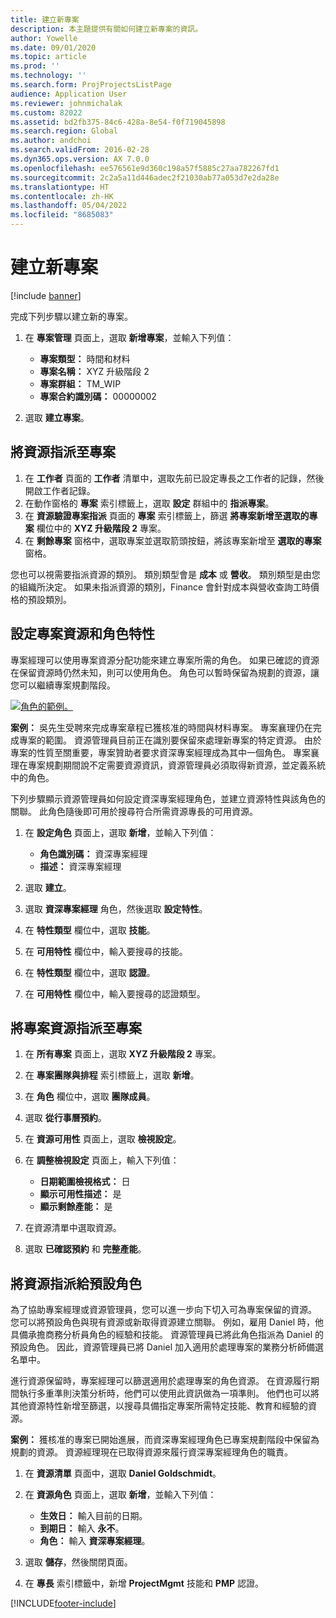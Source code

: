 ```yaml
---
title: 建立新專案
description: 本主題提供有關如何建立新專案的資訊。
author: Yowelle
ms.date: 09/01/2020
ms.topic: article
ms.prod: ''
ms.technology: ''
ms.search.form: ProjProjectsListPage
audience: Application User
ms.reviewer: johnmichalak
ms.custom: 82022
ms.assetid: bd2fb375-84c6-428a-8e54-f0f719045898
ms.search.region: Global
ms.author: andchoi
ms.search.validFrom: 2016-02-28
ms.dyn365.ops.version: AX 7.0.0
ms.openlocfilehash: ee576561e9d360c198a57f5885c27aa782267fd1
ms.sourcegitcommit: 2c2a5a11d446adec2f21030ab77a053d7e2da28e
ms.translationtype: HT
ms.contentlocale: zh-HK
ms.lasthandoff: 05/04/2022
ms.locfileid: "8685083"
---
```

# <a name="create-a-new-project"></a>建立新專案

[!include [banner](../includes/banner.md)]

完成下列步驟以建立新的專案。

1. 在 **專案管理** 頁面上，選取 **新增專案**，並輸入下列值：

    - **專案類型：** 時間和材料
    - **專案名稱：** XYZ 升級階段 2
    - **專案群組：** TM\_WIP
    - **專案合約識別碼：** 00000002

2. 選取 **建立專案**。

## <a name="assign-a-resource-to-a-project"></a>將資源指派至專案

1. 在 **工作者** 頁面的 **工作者** 清單中，選取先前已設定專長之工作者的記錄，然後開啟工作者記錄。
2. 在動作窗格的 **專案** 索引標籤上，選取 **設定** 群組中的 **指派專案**。
3. 在 **資源驗證專案指派** 頁面的 **專案** 索引標籤上，篩選 **將專案新增至選取的專案** 欄位中的 **XYZ 升級階段 2** 專案。
4. 在 **剩餘專案** 窗格中，選取專案並選取箭頭按鈕，將該專案新增至 **選取的專案** 窗格。

您也可以視需要指派資源的類別。 類別類型會是 **成本** 或 **營收**。 類別類型是由您的組織所決定。 如果未指派資源的類別，Finance 會針對成本與營收查詢工時價格的預設類別。

## <a name="set-up-project-resource-and-role-characteristics"></a>設定專案資源和角色特性

專案經理可以使用專案資源分配功能來建立專案所需的角色。 如果已確認的資源在保留資源時仍然未知，則可以使用角色。 角色可以暫時保留為規劃的資源，讓您可以繼續專案規劃階段。

[![角色的範例。](./media/projectresourcing05.jpg)](./media/projectresourcing05.jpg) 

**案例：** 吳先生受聘來完成專案章程已獲核准的時間與材料專案。 專案襄理仍在完成專案的範圍。 資源管理員目前正在識別要保留來處理新專案的特定資源。 由於專案的性質至關重要，專案贊助者要求資深專案經理成為其中一個角色。 專案襄理在專案規劃期間說不定需要資源資訊，資源管理員必須取得新資源，並定義系統中的角色。

下列步驟顯示資源管理員如何設定資深專案經理角色，並建立資源特性與該角色的關聯。 此角色隨後即可用於搜尋符合所需資源專長的可用資源。

1. 在 **設定角色** 頁面上，選取 **新增**，並輸入下列值：

    - **角色識別碼：** 資深專案經理
    - **描述：** 資深專案經理

2. 選取 **建立**。
3. 選取 **資深專案經理** 角色，然後選取 **設定特性**。
4. 在 **特性類型** 欄位中，選取 **技能**。
5. 在 **可用特性** 欄位中，輸入要搜尋的技能。
6. 在 **特性類型** 欄位中，選取 **認證**。
7. 在 **可用特性** 欄位中，輸入要搜尋的認證類型。

## <a name="assign-a-project-resource-to-a-project"></a>將專案資源指派至專案

1. 在 **所有專案** 頁面上，選取 **XYZ 升級階段 2** 專案。
2. 在 **專案團隊與排程** 索引標籤上，選取 **新增**。
3. 在 **角色** 欄位中，選取 **團隊成員**。
4. 選取 **從行事曆預約**。
5. 在 **資源可用性** 頁面上，選取 **檢視設定**。
6. 在 **調整檢視設定** 頁面上，輸入下列值：

    - **日期範圍檢視格式：** 日
    - **顯示可用性描述：** 是
    - **顯示剩餘產能：** 是

7. 在資源清單中選取資源。
8. 選取 **已確認預約** 和 **完整產能**。

## <a name="assign-a-resource-to-a-default-role"></a>將資源指派給預設角色

為了協助專案經理或資源管理員，您可以進一步向下切入可為專案保留的資源。 您可以將預設角色與現有資源或新取得資源建立關聯。 例如，雇用 Daniel 時，他具備承擔商務分析員角色的經驗和技能。 資源管理員已將此角色指派為 Daniel 的預設角色。 因此，資源管理員已將 Daniel 加入適用於處理專案的業務分析師備選名單中。

進行資源保留時，專案經理可以篩選適用於處理專案的角色資源。 在資源履行期間執行多重準則決策分析時，他們可以使用此資訊做為一項準則。 他們也可以將其他資源特性新增至篩選，以搜尋具備指定專案所需特定技能、教育和經驗的資源。

**案例：** 獲核准的專案已開始進展，而資深專案經理角色已專案規劃階段中保留為規劃的資源。 資源經理現在已取得資源來履行資深專案經理角色的職責。

1. 在 **資源清單** 頁面中，選取 **Daniel Goldschmidt**。
2. 在 **資源角色** 頁面上，選取 **新增**，並輸入下列值：

    - **生效日：** 輸入目前的日期。
    - **到期日：** 輸入 **永不**。
    - **角色：** 輸入 **資深專案經理**。

3. 選取 **儲存**，然後關閉頁面。
4. 在 **專長** 索引標籤中，新增 **ProjectMgmt** 技能和 **PMP** 認證。


[!INCLUDE[footer-include](../includes/footer-banner.md)]